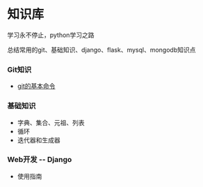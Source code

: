 

# 知识库
学习永不停止，python学习之路

总结常用的git、基础知识、django、flask、mysql、mongodb知识点
### Git知识
 - [git的基本命令](Git/git1.md)

### 基础知识
 - 字典、集合、元祖、列表
 - 循环
 - 迭代器和生成器


### Web开发 -- Django
  - 使用指南
